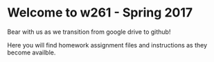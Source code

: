 # Welcome to w261 - Spring 2017

Bear with us as we transition from google drive to github!   

Here you will find homework assignment files and instructions as they become availble.
